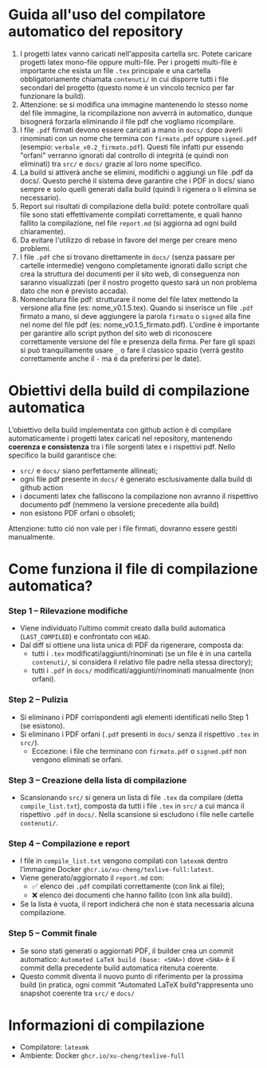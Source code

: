 # Guida all'uso del compilatore automatico del repository
1) I progetti latex vanno caricati nell'apposita cartella src. Potete caricare progetti latex mono-file oppure multi-file. Per i progetti multi-file è importante che esista un file `.tex` principale e una cartella obbligatoriamente chiamata `contenuti/` in cui disporre tutti i file secondari del progetto (questo nome è un vincolo tecnico per far funzionare la build).
2) Attenzione: se si modifica una immagine mantenendo lo stesso nome del file immagine, la ricompilazione non avverrá in automatico, dunque bisognerá forzarla eliminando il file pdf che vogliamo ricompilare.
3) I file `.pdf` firmati devono essere caricati a mano in `docs/` dopo averli rinominati con un nome che termina con `firmato.pdf` oppure `signed.pdf` (esempio: `verbale_v0.2_firmato.pdf`). Questi file infatti pur essendo "orfani" verranno ignorati dal controllo di integritá (e quindi non eliminati) tra `src/` e `docs/` grazie al loro nome specifico.
4) La build si attiverà anche se elimini, modifichi o aggiungi un file .pdf da docs/. Questo perché il sistema deve garantire che i PDF in docs/ siano sempre e solo quelli generati dalla build (quindi li rigenera o li elimina se necessario).
5) Report sui risultati di compilazione della build: potete controllare quali file sono stati effettivamente compilati correttamente, e quali hanno fallito la compilazione, nel file `report.md` (si aggiorna ad ogni build chiaramente).
6) Da evitare l'utilizzo di rebase in favore del merge per creare meno problemi.
7) I file `.pdf` che si trovano direttamente in `docs/` (senza passare per cartelle intermedie) vengono completamente ignorati dallo script che crea la struttura dei documenti per il sito web, di conseguenza non saranno visualizzati (per il nostro progetto questo sará un non problema dato che non é previsto accada).
8) Nomenclatura file pdf: strutturare il nome del file latex mettendo la versione alla fine (es: nome_v0.1.5.tex). Quando si inserisce un file `.pdf` firmato a mano, si deve aggiungere la parola `firmato` o `signed` alla fine nel nome del file pdf (es: nome_v0.1.5_firmato.pdf). L'ordine è importante per garantire allo script python del sito web di riconoscere correttamente versione del file e presenza della firma. Per fare gli spazi si può tranquillamente usare `_` o fare il classico spazio (verrà gestito correttamente anche il `-` ma é da preferirsi per le date).

# Obiettivi della build di compilazione automatica

L’obiettivo della build implementata con github action è di compilare automaticamente i progetti latex caricati nel repository, mantenendo **coerenza e consistenza** tra i file sorgenti latex e i rispettivi pdf.
Nello specifico la build garantisce che:
- `src/` e `docs/` siano perfettamente allineati;  
- ogni file pdf presente in `docs/` é generato esclusivamente dalla build di github action
- i documenti latex che falliscono la compilazione non avranno il rispettivo documento pdf (nemmeno la versione precedente alla build)
- non esistono PDF orfani o obsoleti;

Attenzione: tutto ció non vale per i file firmati, dovranno essere gestiti manualmente.

# Come funziona il file di compilazione automatica?

### Step 1 – Rilevazione modifiche
- Viene individuato l’ultimo commit creato dalla build automatica (`LAST_COMPILED`) e confrontato con `HEAD`.
- Dal diff si ottiene una lista unica di PDF da rigenerare, composta da:
  - tutti i `.tex` modificati/aggiunti/rinominati (se un file è in una cartella `contenuti/`, si considera il relativo file padre nella stessa directory);
  - tutti i `.pdf` in `docs/` modificati/aggiunti/rinominati manualmente (non orfani).

### Step 2 – Pulizia
- Si eliminano i PDF corrispondenti agli elementi identificati nello Step 1 (se esistono).
- Si eliminano i PDF orfani (`.pdf` presenti in `docs/` senza il rispettivo `.tex` in `src/`).
  - Eccezione: i file che terminano con `firmato.pdf` o `signed.pdf` non vengono eliminati se orfani.

### Step 3 – Creazione della lista di compilazione
- Scansionando `src/` si genera un lista di file `.tex` da compilare (detta `compile_list.txt`), composta da tutti i file `.tex` in `src/` a cui manca il rispettivo `.pdf` in `docs/`. Nella scansione si escludono i file nelle cartelle `contenuti/`.

### Step 4 – Compilazione e report
- I file in `compile_list.txt` vengono compilati con `latexmk` dentro l’immagine Docker `ghcr.io/xu-cheng/texlive-full:latest`.
- Viene generato/aggiornato il `report.md` con:
  - ✅ elenco dei `.pdf` compilati correttamente (con link ai file);
  - ❌ elenco dei documenti che hanno fallito (con link alla build).
- Se la lista è vuota, il report indicherá che non è stata necessaria alcuna compilazione.

### Step 5 – Commit finale
- Se sono stati generati o aggiornati PDF, il builder crea un commit automatico: `Automated LaTeX build (base: <SHA>)` dove `<SHA>` è il commit della precedente build automatica ritenuta coerente.  
- Questo commit diventa il nuovo punto di riferimento per la prossima build (in pratica, ogni commit “Automated LaTeX build”rappresenta uno snapshot coerente tra `src/` e `docs/`

# Informazioni di compilazione
- Compilatore: `latexmk`  
- Ambiente: Docker `ghcr.io/xu-cheng/texlive-full`
